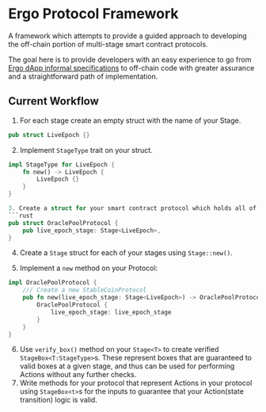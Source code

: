 # Ergo Protocol Framework

A framework which attempts to provide a guided approach to developing the off-chain portion of multi-stage smart contract protocols.

The goal here is to provide developers with an easy experience to go from [Ergo dApp informal specifications](https://github.com/ergoplatform/eips/blob/master/eip-0006.md) to off-chain code with greater assurance and a straightforward path of implementation.



## Current Workflow
1. For each stage create an empty struct with the name of your Stage.
```rust
pub struct LiveEpoch {}
```

2. Implement `StageType` trait on your struct.
```rust
impl StageType for LiveEpoch {
    fn new() -> LiveEpoch {
        LiveEpoch {}
    }
}

3. Create a struct for your smart contract protocol which holds all of your stages as fields:
```rust
pub struct OraclePoolProtocol {
    pub live_epoch_stage: Stage<LiveEpoch>,
}
```
4. Create a `Stage` struct for each of your stages using `Stage::new()`.

5. Implement a `new` method on your Protocol:
```rust
impl OraclePoolProtocol {
    /// Create a new StableCoinProtocol
    pub fn new(live_epoch_stage: Stage<LiveEpoch>) -> OraclePoolProtocol {
        OraclePoolProtocol {
            live_epoch_stage: live_epoch_stage
        }
    }
}
```
6. Use `verify_box()` method on your `Stage<T>` to create verified `StageBox<T:StageType>`s. These represent boxes that are guaranteed to valid boxes at a given stage, and thus can be used for performing Actions without any further checks.
7. Write methods for your protocol that represent Actions in your protocol using `StageBox<t>`s for the inputs to guarantee that your Action(state transition) logic is valid.